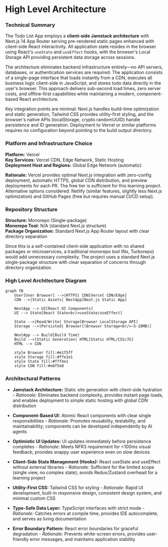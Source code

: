 # High Level Architecture

### Technical Summary

The Todo List App employs a **client-side Jamstack architecture** with Next.js 14 App Router serving pre-rendered static pages enhanced with client-side React interactivity. All application state resides in the browser using React's `useState` and `useEffect` hooks, with the browser's Local Storage API providing persistent data storage across sessions.

The architecture eliminates backend infrastructure entirely—no API servers, databases, or authentication services are required. The application consists of a single-page interface that loads instantly from a CDN, executes all business logic client-side in JavaScript, and stores todo data directly in the user's browser. This approach delivers sub-second load times, zero server costs, and offline-first capabilities while maintaining a modern, component-based React architecture.

Key integration points are minimal: Next.js handles build-time optimization and static generation, Tailwind CSS provides utility-first styling, and the browser's native APIs (localStorage, crypto.randomUUID) handle persistence and ID generation. Deployment to Vercel or similar platforms requires no configuration beyond pointing to the build output directory.

### Platform and Infrastructure Choice

**Platform:** Vercel  
**Key Services:** Vercel CDN, Edge Network, Static Hosting  
**Deployment Host and Regions:** Global Edge Network (automatic)

**Rationale:** Vercel provides optimal Next.js integration with zero-config deployment, automatic HTTPS, global CDN distribution, and preview deployments for each PR. The free tier is sufficient for this learning project. Alternative options considered: Netlify (similar features, slightly less Next.js optimization) and GitHub Pages (free but requires manual CI/CD setup).

### Repository Structure

**Structure:** Monorepo (Single-package)  
**Monorepo Tool:** N/A (standard Next.js structure)  
**Package Organization:** Standard Next.js App Router layout with clear directory separation

Since this is a self-contained client-side application with no shared packages or microservices, a traditional monorepo tool (Nx, Turborepo) would add unnecessary complexity. The project uses a standard Next.js single-package structure with clear separation of concerns through directory organization.

### High Level Architecture Diagram

```mermaid
graph TB
    User[User Browser] -->|HTTPS| CDN[Vercel CDN/Edge]
    CDN -->|Static Assets| NextApp[Next.js Static App]
    
    NextApp --> UI[React UI Components]
    UI --> State[React State<br/>useState/useEffect]
    
    State -->|Read/Write| Storage[Browser LocalStorage API]
    Storage -->|Persisted| Browser[(Browser Storage<br/>~5-10MB)]
    
    NextApp --> Build[Build Time]
    Build -->|Static Generation| HTML[Static HTML/CSS/JS]
    HTML --> CDN
    
    style Browser fill:#e1f5ff
    style Storage fill:#ffe1e1
    style State fill:#fff4e1
    style CDN fill:#e8f5e8
```

### Architectural Patterns

- **Jamstack Architecture:** Static site generation with client-side hydration - _Rationale:_ Eliminates backend complexity, provides instant page loads, and enables deployment to simple static hosting with global CDN distribution

- **Component-Based UI:** Atomic React components with clear single responsibilities - _Rationale:_ Promotes reusability, testability, and maintainability; components can be developed independently by AI agents

- **Optimistic UI Updates:** UI updates immediately before persistence completes - _Rationale:_ Meets NFR3 requirement for <100ms visual feedback; provides snappy user experience even on slow devices

- **Client-Side State Management (Hooks):** React useState and useEffect without external libraries - _Rationale:_ Sufficient for the limited scope (single view, no complex state); avoids Redux/Zustand overhead for a learning project

- **Utility-First CSS:** Tailwind CSS for styling - _Rationale:_ Rapid UI development, built-in responsive design, consistent design system, and minimal custom CSS

- **Type-Safe Data Layer:** TypeScript interfaces with strict mode - _Rationale:_ Catches errors at compile time, provides IDE autocomplete, and serves as living documentation

- **Error Boundary Pattern:** React error boundaries for graceful degradation - _Rationale:_ Prevents white-screen errors, provides user-friendly error messages, and maintains application stability
